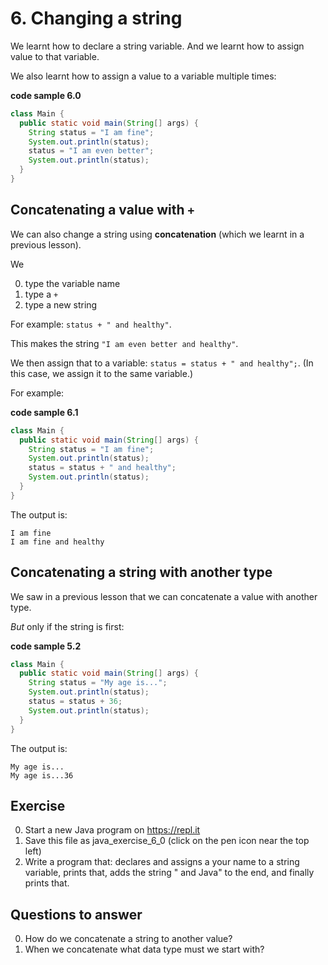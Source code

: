 # 6. Changing a string

We learnt how to declare a string variable. And we learnt how to assign value to that variable.

We also learnt how to assign a value to a variable multiple times:

**code sample 6.0**
```java
class Main {
  public static void main(String[] args) {
    String status = "I am fine";
    System.out.println(status);
    status = "I am even better";
    System.out.println(status);
  }
}
```

## Concatenating a value with `+`

We can also change a string using **concatenation** (which we learnt in a previous lesson).

We 

0. type the variable name
0. type a `+`
0. type a new string

For example: `status + " and healthy"`.

This makes the string `"I am even better and healthy"`.  

We then assign that to a variable: `status = status + " and healthy";`. (In this case, we assign it to the same variable.)

For example:

**code sample 6.1**
```java
class Main {
  public static void main(String[] args) {
    String status = "I am fine";
    System.out.println(status);
    status = status + " and healthy";
    System.out.println(status);
  }
}
```

The output is:

```
I am fine
I am fine and healthy
```

## Concatenating a string with another type

We saw in a previous lesson that we can concatenate a value with another type.

*But* only if the string is first:

**code sample 5.2**
```java
class Main {
  public static void main(String[] args) {
    String status = "My age is...";
    System.out.println(status);
    status = status + 36;
    System.out.println(status);
  }
}
```

The output is:

```
My age is...
My age is...36
```

## Exercise

0. Start a new Java program on https://repl.it
0. Save this file as java_exercise_6_0 (click on the pen icon near the top left)
0. Write a program that: declares and assigns a your name to a string variable, prints that, adds the string " and Java" to the end, and finally prints that.

## Questions to answer

0. How do we concatenate a string to another value?
0. When we concatenate what data type must we start with?
